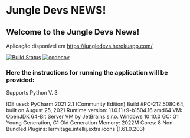 # Jungle Devs NEWS!

## Welcome to the Jungle Devs News!

Aplicação disponível em https://jungledevs.herokuapp.com/

[![Build Status](https://app.travis-ci.com/DimAnder360/JungleDevs-Django_Challenge-001.svg?branch=main)](https://app.travis-ci.com/DimAnder360/JungleDevs-Django_Challenge-001)
[![codecov](https://codecov.io/gh/DimAnder360/JungleDevs-Django_Challenge-001/branch/main/graph/badge.svg?token=IL8WZLPAMN)](https://codecov.io/gh/DimAnder360/JungleDevs-Django_Challenge-001)

### Here the instructions for running the application will be provided:
 Supports Python V. 3

 IDE used: PyCharm 2021.2.1 (Community Edition)
Build #PC-212.5080.64, built on August 25, 2021
Runtime version: 11.0.11+9-b1504.16 amd64
VM: OpenJDK 64-Bit Server VM by JetBrains s.r.o.
Windows 10 10.0
GC: G1 Young Generation, G1 Old Generation
Memory: 2022M
Cores: 8
Non-Bundled Plugins: lermitage.intellij.extra.icons (1.61.0.203)


